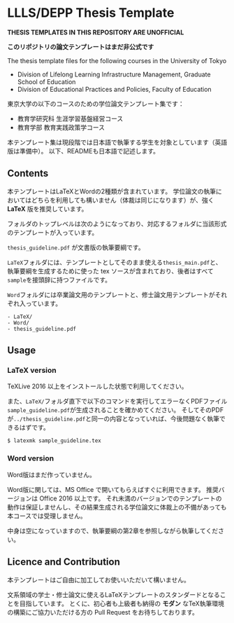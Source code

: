 # LLLS/DEPP Thesis Template

**THESIS TEMPLATES IN THIS REPOSITORY ARE UNOFFICIAL**

**このリポジトリの論文テンプレートはまだ非公式です**

The thesis template files for the following courses in the University of Tokyo

- Division of Lifelong Learning Infrastructure Management, Graduate School of Education
- Division of Educational Practices and Policies, Faculty of Education

東京大学の以下のコースのための学位論文テンプレート集です：

- 教育学研究科 生涯学習基盤経営コース
- 教育学部 教育実践政策学コース

本テンプレート集は現段階では日本語で執筆する学生を対象としています（英語版は準備中）。
以下、READMEも日本語で記述します。


## Contents

本テンプレートはLaTeXとWordの2種類が含まれています。
学位論文の執筆においてはどちらを利用しても構いません（体裁は同じになります）が、強く **LaTeX** 版を推奨しています。

フォルダのトップレベルは次のようになっており、対応するフォルダに当該形式のテンプレートが入っています。

`thesis_guideline.pdf` が文書版の執筆要綱です。

`LaTeX`フォルダには、テンプレートとしてそのまま使える`thesis_main.pdf`と、執筆要綱を生成するために使った tex ソースが含まれており、後者はすべて `sample`を接頭辞に持つファイルです。

`Word`フォルダには卒業論文用のテンプレートと、修士論文用テンプレートがそれぞれ入っています。

```{}
- LaTeX/
- Word/
- thesis_guideline.pdf
```


## Usage

### LaTeX version

TeXLive 2016 以上をインストールした状態で利用してください。

また、`LaTeX/`フォルダ直下で以下のコマンドを実行してエラーなくPDFファイル`sample_guideline.pdf`が生成されることを確かめてください。
そしてそのPDFが`../thesis_guideline.pdf`と同一の内容となっていれば、今後問題なく執筆できるはずです。


```
$ latexmk sample_guideline.tex
```

### Word version

Word版はまだ作っていません。

Word版に関しては、MS Office で開いてもらえばすぐに利用できます。
推奨バージョンは Office 2016 以上です。
それ未満のバージョンでのテンプレートの動作は保証しませんし、その結果生成される学位論文に体裁上の不備があっても本コースでは受理しません。

中身は空になっていますので、執筆要綱の第2章を参照しながら執筆してください。

## Licence and Contribution

本テンプレートはご自由に加工してお使いいただいて構いません。

文系領域の学士・修士論文に使えるLaTeXテンプレートのスタンダードとなることを目指しています。
とくに、初心者も上級者も納得の **モダン** なTeX執筆環境の構築にご協力いただける方の Pull Request をお待ちしております。
